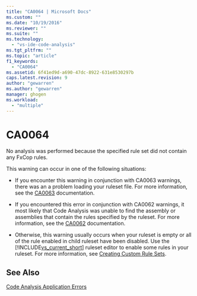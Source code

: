 ```yaml
---
title: "CA0064 | Microsoft Docs"
ms.custom: ""
ms.date: "10/19/2016"
ms.reviewer: ""
ms.suite: ""
ms.technology: 
  - "vs-ide-code-analysis"
ms.tgt_pltfrm: ""
ms.topic: "article"
f1_keywords: 
  - "CA0064"
ms.assetid: 6f41ed9d-a690-47dc-8922-631e8530297b
caps.latest.revision: 9
author: "gewarren"
ms.author: "gewarren"
manager: ghogen
ms.workload: 
  - "multiple"
---
```

# CA0064
No analysis was performed because the specified rule set did not contain any FxCop rules.  
  
 This warning can occur in one of the following situations:  
  
-   If you encounter this warning in conjunction with CA0063 warnings, there was an a problem loading your ruleset file. For more information, see the [CA0063](ca0063.md) documentation.  
  
-   If you encountered this error in conjunction with CA0062 warnings, it most likely that Code Analysis was unable to find the assembly or assemblies that contain the rules specified by the ruleset. For more information, see the [CA0062](ca0062.md) documentation.  
  
-   Otherwise, this warning usually occurs when your ruleset is empty or all of the rule enabled in child ruleset have been disabled. Use the [!INCLUDE[vs_current_short](../code-quality/includes/vs_current_short_md.md)] ruleset editor to enable some rules in your ruleset. For more information, see [Creating Custom Rule Sets](../code-quality/creating-custom-code-analysis-rule-sets.md).  
  
## See Also  
 [Code Analysis Application Errors](../code-quality/code-analysis-application-errors.md)   
